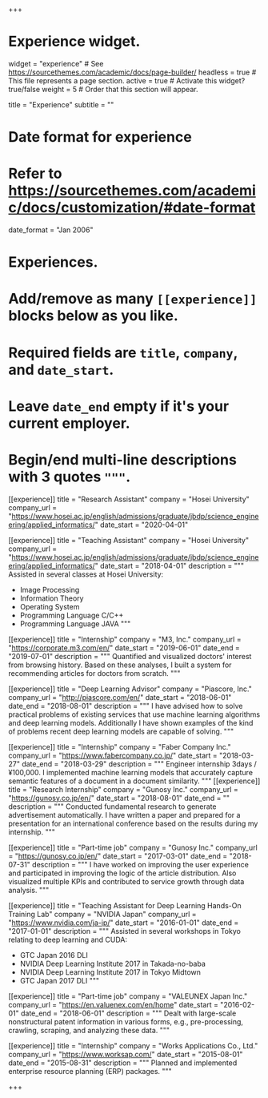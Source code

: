 +++
# Experience widget.
widget = "experience"  # See https://sourcethemes.com/academic/docs/page-builder/
headless = true  # This file represents a page section.
active = true  # Activate this widget? true/false
weight = 5  # Order that this section will appear.

title = "Experience"
subtitle = ""

# Date format for experience
#   Refer to https://sourcethemes.com/academic/docs/customization/#date-format
date_format = "Jan 2006"

# Experiences.
#   Add/remove as many `[[experience]]` blocks below as you like.
#   Required fields are `title`, `company`, and `date_start`.
#   Leave `date_end` empty if it's your current employer.
#   Begin/end multi-line descriptions with 3 quotes `"""`.

[[experience]]
  title = "Research Assistant"
  company = "Hosei University"
  company_url = "https://www.hosei.ac.jp/english/admissions/graduate/jbdp/science_engineering/applied_informatics/"
  date_start = "2020-04-01"

[[experience]]
  title = "Teaching Assistant"
  company = "Hosei University"
  company_url = "https://www.hosei.ac.jp/english/admissions/graduate/jbdp/science_engineering/applied_informatics/"
  date_start = "2018-04-01"
  description = """
  Assisted in several classes at Hosei University:
  - Image Processing
  - Information Theory
  - Operating System
  - Programming Language C/C++
  - Programming Language JAVA
  """

[[experience]]
  title = "Internship"
  company = "M3, Inc."
  company_url = "https://corporate.m3.com/en/"
  date_start = "2019-06-01"
  date_end = "2019-07-01"
  description = """
  Quantified and visualized doctors' interest from browsing history. Based on these analyses, I built a system for recommending articles for doctors from scratch.
  """

[[experience]]
  title = "Deep Learning Advisor"
  company = "Piascore, Inc."
  company_url = "http://piascore.com/en/"
  date_start = "2018-06-01"
  date_end = "2018-08-01"
  description = """
  I have advised how to solve practical problems of existing services that use machine learning algorithms and deep learning models. Additionally I have shown examples of the kind of problems recent deep learning models are capable of solving.
  """

[[experience]]
  title = "Internship"
  company = "Faber Company Inc."
  company_url = "https://www.fabercompany.co.jp/"
  date_start = "2018-03-27"
  date_end = "2018-03-29"
  description = """
  Engineer internship 3days / ¥100,000. I implemented machine learning models that accurately capture semantic features of a document in a document similarity.
  """
[[experience]]
  title = "Research Internship"
  company = "Gunosy Inc."
  company_url = "https://gunosy.co.jp/en/"
  date_start = "2018-08-01"
  date_end = ""
  description = """
  Conducted fundamental research to generate advertisement automatically. I have written a paper and prepared for a presentation for an international conference based on the results during my internship.
  """

[[experience]]
  title = "Part-time job"
  company = "Gunosy Inc."
  company_url = "https://gunosy.co.jp/en/"
  date_start = "2017-03-01"
  date_end = "2018-07-31"
  description = """
  I have worked on improving the user experience and participated in improving the logic of the article distribution. Also visualized multiple KPIs and contributed to service growth through data analysis.
  """

[[experience]]
  title = "Teaching Assistant for Deep Learning Hands-On Training Lab"
  company = "NVIDIA Japan"
  company_url = "https://www.nvidia.com/ja-jp/"
  date_start = "2016-01-01"
  date_end = "2017-01-01"
  description = """
  Assisted in several workshops in Tokyo relating to deep learning and CUDA:
  - GTC Japan 2016 DLI
  - NVIDIA Deep Learning Institute 2017 in Takada-no-baba
  - NVIDIA Deep Learning Institute 2017 in Tokyo Midtown
  - GTC Japan 2017 DLI
  """

[[experience]]
  title = "Part-time job"
  company = "VALEUNEX Japan Inc."
  company_url = "https://en.valuenex.com/en/home"
  date_start = "2016-02-01"
  date_end = "2018-06-01"
  description = """
  Dealt with large-scale nonstructural patent information in various forms, e.g., pre-processing, crawling, scraping, and analyzing these data.
  """

[[experience]]
  title = "Internship"
  company = "Works Applications Co., Ltd."
  company_url = "https://www.worksap.com/"
  date_start = "2015-08-01"
  date_end = "2015-08-31"
  description = """
  Planned and implemented enterprise resource planning (ERP) packages.
  """

+++
